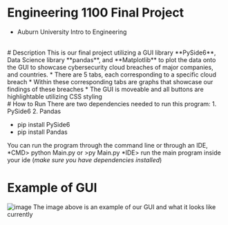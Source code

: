 # Engineering 1100 Final Project
* Auburn University Intro to Engineering
<br>
# Description
This is our final project utilizing a GUI library **PySide6**, Data Science library **pandas**,
and **Matplotlib** to plot the data onto the GUI to showcase cybersecurity cloud breaches of 
major companies, and countries.
* There are 5 tabs, each corresponding to a specific cloud breach
* Within these corresponding tabs are graphs that showcase our findings of these breaches
* The GUI is moveable and all buttons are highlightable utilizing CSS styling
<br>
# How to Run
There are two dependencies needed to run this program:
1. PySide6
2. Pandas

- pip install PySide6
- pip install Pandas

You can run the program through the command line or through an IDE,
*CMD> python Main.py or >py Main.py
*IDE> run the main program inside your ide (*make sure you have dependencies installed*)
<br>
# Example of GUI
![image](https://github.com/Jsprouse0/Engr-1100-Final-Project/assets/95829867/42516649-fc9d-434f-8d97-fe40ccf5e83c)
The image above is an example of our GUI and what it looks like currently
